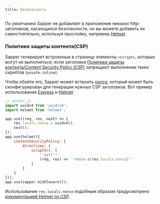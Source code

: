 ```yaml
---
title: Безопасность
---
```


По умолчанию Sapper не добавляет в приложение никаких http-заголовков, касающихся безопасности, но вы можете добавить их самостоятельно, используя прослойку, например [Helmet][].


### Политики защиты контента(CSP)

Sapper генерирует встроенные в страницу элементы `<script>`, которые могут не выполняться, если заголовки [Политики защиты контента/Content Security Policy (CSP)](https://developer.mozilla.org/ru/docs/Web/HTTP/CSP) запрещают выполнение таких скриптов (`unsafe-inline`).

Чтобы обойти это, Sapper может встроить [nonce](https://www.troyhunt.com/locking-down-your-website-scripts-with-csp-hashes-nonces-and-report-uri/), который может быть сконфигурирован для генерации нужных CSP заголовков. Вот пример использования [Express][] и [Helmet][]:

```js
// server.js
import uuidv4 from 'uuid/v4';
import helmet from 'helmet';

app.use((req, res, next) => {
	res.locals.nonce = uuidv4();
	next();
});
app.use(helmet({
	contentSecurityPolicy: {
		directives: {
			scriptSrc: [
				"'self'",
				(req, res) => `'nonce-${res.locals.nonce}'`
			]
		}
	}
}));
app.use(sapper.middleware());
```


Использование `res.locals.nonce` подобным образом предусмотрено [документацией Helmet по CSP](https://helmetjs.github.io/docs/csp/#generating-nonces).

[Express]: https://expressjs.com/
[Helmet]: https://helmetjs.github.io/